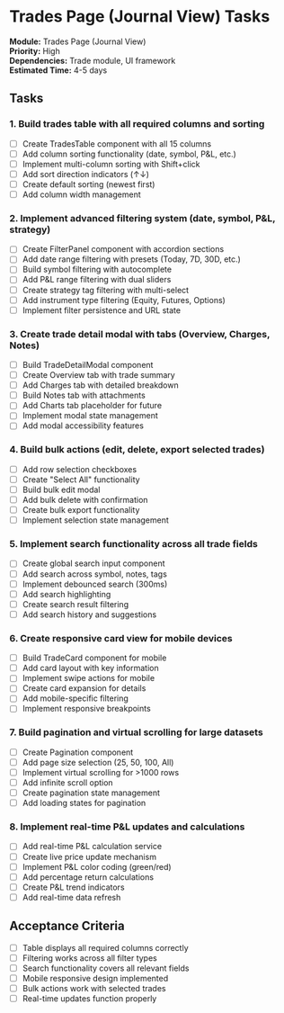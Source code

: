 # Trades Page (Journal View) Tasks

**Module:** Trades Page (Journal View)  
**Priority:** High  
**Dependencies:** Trade module, UI framework  
**Estimated Time:** 4-5 days  

## Tasks

### 1. Build trades table with all required columns and sorting
- [ ] Create TradesTable component with all 15 columns
- [ ] Add column sorting functionality (date, symbol, P&L, etc.)
- [ ] Implement multi-column sorting with Shift+click
- [ ] Add sort direction indicators (↑↓)
- [ ] Create default sorting (newest first)
- [ ] Add column width management

### 2. Implement advanced filtering system (date, symbol, P&L, strategy)
- [ ] Create FilterPanel component with accordion sections
- [ ] Add date range filtering with presets (Today, 7D, 30D, etc.)
- [ ] Build symbol filtering with autocomplete
- [ ] Add P&L range filtering with dual sliders
- [ ] Create strategy tag filtering with multi-select
- [ ] Add instrument type filtering (Equity, Futures, Options)
- [ ] Implement filter persistence and URL state

### 3. Create trade detail modal with tabs (Overview, Charges, Notes)
- [ ] Build TradeDetailModal component
- [ ] Create Overview tab with trade summary
- [ ] Add Charges tab with detailed breakdown
- [ ] Build Notes tab with attachments
- [ ] Add Charts tab placeholder for future
- [ ] Implement modal state management
- [ ] Add modal accessibility features

### 4. Build bulk actions (edit, delete, export selected trades)
- [ ] Add row selection checkboxes
- [ ] Create "Select All" functionality
- [ ] Build bulk edit modal
- [ ] Add bulk delete with confirmation
- [ ] Create bulk export functionality
- [ ] Implement selection state management

### 5. Implement search functionality across all trade fields
- [ ] Create global search input component
- [ ] Add search across symbol, notes, tags
- [ ] Implement debounced search (300ms)
- [ ] Add search highlighting
- [ ] Create search result filtering
- [ ] Add search history and suggestions

### 6. Create responsive card view for mobile devices
- [ ] Build TradeCard component for mobile
- [ ] Add card layout with key information
- [ ] Implement swipe actions for mobile
- [ ] Create card expansion for details
- [ ] Add mobile-specific filtering
- [ ] Implement responsive breakpoints

### 7. Build pagination and virtual scrolling for large datasets
- [ ] Create Pagination component
- [ ] Add page size selection (25, 50, 100, All)
- [ ] Implement virtual scrolling for >1000 rows
- [ ] Add infinite scroll option
- [ ] Create pagination state management
- [ ] Add loading states for pagination

### 8. Implement real-time P&L updates and calculations
- [ ] Add real-time P&L calculation service
- [ ] Create live price update mechanism
- [ ] Implement P&L color coding (green/red)
- [ ] Add percentage return calculations
- [ ] Create P&L trend indicators
- [ ] Add real-time data refresh

## Acceptance Criteria
- [ ] Table displays all required columns correctly
- [ ] Filtering works across all filter types
- [ ] Search functionality covers all relevant fields
- [ ] Mobile responsive design implemented
- [ ] Bulk actions work with selected trades
- [ ] Real-time updates function properly

